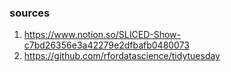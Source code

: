 ### sources 
1. https://www.notion.so/SLICED-Show-c7bd26356e3a42279e2dfbafb0480073
2. https://github.com/rfordatascience/tidytuesday